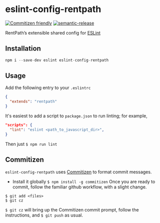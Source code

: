 # eslint-config-rentpath
[![Commitizen friendly](https://img.shields.io/badge/commitizen-friendly-brightgreen.svg)](http://commitizen.github.io/cz-cli/)
[![semantic-release](https://img.shields.io/badge/%20%20%F0%9F%93%A6%F0%9F%9A%80-semantic--release-e10079.svg?style=plastic)](https://github.com/semantic-release/semantic-release)

RentPath’s extensible shared config for [ESLint](http://eslint.org/)

## Installation
```javascript
npm i --save-dev eslint eslint-config-rentpath
```

## Usage
Add the following entry to your `.eslintrc`
```json
{
  "extends": "rentpath"
}
```

It's easiest to add a script to `package.json` to run linting; for example,
```json
"scripts": {
  "lint": "eslint <path_to_javascript_dir>",
}
```

Then just `$ npm run lint`
## Commitizen
  `eslint-config-rentpath` uses [Commitizen](https://commitizen.github.io/cz-cli/) to format commit messages.
  * Install it globally `$ npm install -g commitizen`
 Once you are ready to commit, follow the familiar github workflow, with a slight change.

 ```
 $ git add <files>
 $ git cz
 ```

 `$ git cz` will bring up the Commitizen commit prompt, follow the instructions, and `$ git push` as usual.
